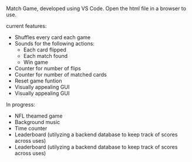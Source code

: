 Match Game, developed using VS Code. Open the html file in a browser to use.

current features:
- Shuffles every card each game
- Sounds for the following actions:
	- Each card flipped
  	- Each match found 
	- Win game 
- Counter for number of flips
- Counter for number of matched cards
- Reset game funtion
- Visually appealing GUI
- Visually appealing GUI

In progress:
- NFL theamed game
- Background music
- Time counter
- Leaderboard (utilyzing a backend database to keep track of scores across uses)
- Leaderboard (utilyzing a backend database to keep track of scores across uses)
